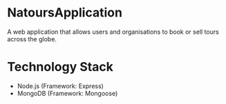 # NatoursApplication
A web application that allows users and organisations to book or sell tours across the globe. 

# Technology Stack
- Node.js (Framework: Express)
- MongoDB (Framework: Mongoose)
